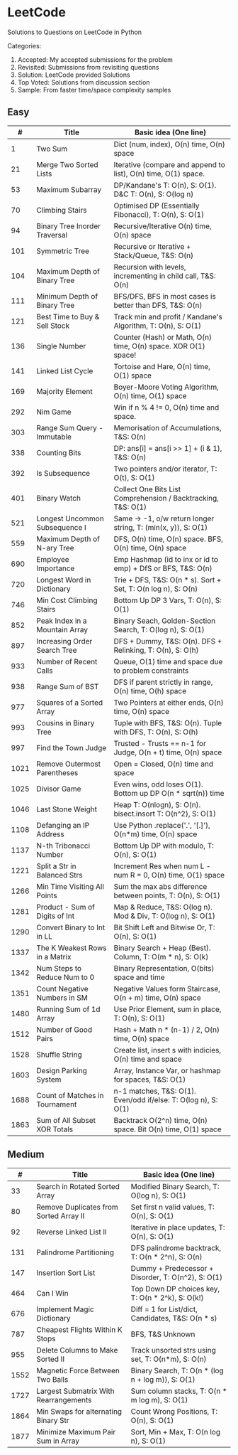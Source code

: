 # LeetCode

Solutions to Questions on LeetCode in Python

Categories:

1. Accepted: My accepted submissions for the problem
2. Revisited: Submissions from revisiting questions
3. Solution: LeetCode provided Solutions
4. Top Voted: Solutions from discussion section
5. Sample: From faster time/space complexity samples

## Easy

| #    | Title                          | Basic idea (One line)                                          |
| ---- | ------------------------------ | -------------------------------------------------------------- |
| 1    | Two Sum                        | Dict (num, index), O(n) time, O(n) space                       |
| 21   | Merge Two Sorted Lists         | Iterative (compare and append to list), O(n) time, O(1) space. |
| 53   | Maximum Subarray               | DP/Kandane's T: O(n), S: O(1). D&C T: O(n), S: O(log n)        |
| 70   | Climbing Stairs                | Optimised DP (Essentially Fibonacci), T: O(n), S: O(1)         |
| 94   | Binary Tree Inorder Traversal  | Recursive/Iterative O(n) time, O(n) space                      |
| 101  | Symmetric Tree                 | Recursive or Iterative + Stack/Queue, T&S: O(n)                |
| 104  | Maximum Depth of Binary Tree   | Recursion with levels, incrementing in child call, T&S: O(n)   |
| 111  | Minimum Depth of Binary Tree   | BFS/DFS, BFS in most cases is better than DFS, T&S: O(n)       |
| 121  | Best Time to Buy & Sell Stock  | Track min and profit / Kandane's Algorithm, T: O(n), S: O(1)   |
| 136  | Single Number                  | Counter (Hash) or Math, O(n) time, O(n) space. XOR O(1) space! |
| 141  | Linked List Cycle              | Tortoise and Hare, O(n) time, O(1) space                       |
| 169  | Majority Element               | Boyer-Moore Voting Algorithm, O(n) time, O(1) space            |
| 292  | Nim Game                       | Win if n % 4 != 0, O(n) time and space.                        |
| 303  | Range Sum Query - Immutable    | Memorisation of Accumulations, T&S: O(n)                       |
| 338  | Counting Bits                  | DP: ans[i] = ans[i >> 1] + (i & 1), T&S: O(n)                  |
| 392  | Is Subsequence                 | Two pointers and/or iterator, T: O(t), S: O(1)                 |
| 401  | Binary Watch                   | Collect One Bits List Comprehension / Backtracking, T&S: O(1)  |
| 521  | Longest Uncommon Subsequence I | Same -> -1, o/w return longer string, T: (min(x, y)), S: O(1)  |
| 559  | Maximum Depth of N-ary Tree    | DFS, O(n) time, O(n) space. BFS, O(n) time, O(n) space         |
| 690  | Employee Importance            | Emp Hashmap (id to inx or id to emp) + DfS or BFS, T&S: O(n)   |
| 720  | Longest Word in Dictionary     | Trie + DFS, T&S: O(n \* s). Sort + Set, T: O(n log n), S: O(n) |
| 746  | Min Cost Climbing Stairs       | Bottom Up DP 3 Vars, T: O(n), S: O(1)                          |
| 852  | Peak Index in a Mountain Array | Binary Seach, Golden-Section Search, T: O(log n), S: O(1)      |
| 897  | Increasing Order Search Tree   | DFS + Dummy, T&S: O(n). DFS + Relinking, T: O(n), S: O(h)      |
| 933  | Number of Recent Calls         | Queue, O(1) time and space due to problem constraints          |
| 938  | Range Sum of BST               | DFS if parent strictly in range, O(n) time, O(h) space         |
| 977  | Squares of a Sorted Array      | Two Pointers at either ends, O(n) time, O(n) space             |
| 993  | Cousins in Binary Tree         | Tuple with BFS, T&S: O(n). Tuple with DFS, T: O(n), S: O(h)    |
| 997  | Find the Town Judge            | Trusted - Trusts == n-1 for Judge, O(n + t) time, O(n) space   |
| 1021 | Remove Outermost Parentheses   | Open = Closed, O(n) time and space                             |
| 1025 | Divisor Game                   | Even wins, odd loses O(1). Bottom up DP O(n \* sqrt(n)) time   |
| 1046 | Last Stone Weight              | Heap T: O(nlogn), S: O(n). bisect.insort T: O(n^2), S: O(1)    |
| 1108 | Defanging an IP Address        | Use Python .replace('.', '[.]'), O(n\*m) time, O(n) space      |
| 1137 | N-th Tribonacci Number         | Bottom Up DP with modulo, T: O(n), S: O(1)                     |
| 1221 | Split a Str in Balanced Strs   | Increment Res when num L - num R = 0, O(n) time, O(1) space    |
| 1266 | Min Time Visiting All Points   | Sum the max abs difference between points, T: O(n), S: O(1)    |
| 1281 | Product - Sum of Digits of Int | Map & Reduce, T&S: O(log n). Mod & Div, T: O(log n), S: O(1)   |
| 1290 | Convert Binary to Int in LL    | Bit Shift Left and Bitwise Or, T: O(n), S: O(1)                |
| 1337 | The K Weakest Rows in a Matrix | Binary Search + Heap (Best). Column, T: O(m \* n), S: O(k)     |
| 1342 | Num Steps to Reduce Num to 0   | Binary Representation, O(bits) space and time                  |
| 1351 | Count Negative Numbers in SM   | Negative Values form Staircase, O(n + m) time, O(n) space      |
| 1480 | Running Sum of 1d Array        | Use Prior Element, sum in place, T: O(n), S: O(1)              |
| 1512 | Number of Good Pairs           | Hash + Math n \* (n-1) / 2, O(n) time, O(n) space              |
| 1528 | Shuffle String                 | Create list, insert s with indicies, O(n) time and space       |
| 1603 | Design Parking System          | Array, Instance Var, or hashmap for spaces, T&S: O(1)          |
| 1688 | Count of Matches in Tournament | n-1 matches, T&S: O(1). Even/odd if/else: T: O(log n), S: O(1) |
| 1863 | Sum of All Subset XOR Totals   | Backtrack O(2^n) time, O(n) space. Bit O(n) time, O(1) space   |

## Medium

| #    | Title                                  | Basic idea (One line)                              |
| ---- | -------------------------------------- | -------------------------------------------------- |
| 33   | Search in Rotated Sorted Array         | Modified Binary Search, T: O(log n), S: O(1)       |
| 80   | Remove Duplicates from Sorted Array II | Set first n valid values, T: O(n), S: O(1)         |
| 92   | Reverse Linked List II                 | Iterative in place updates, T: O(n), S: O(1)       |
| 131  | Palindrome Partitioning                | DFS palindrome backtrack, T: O(n \* 2^n), S: O(n)  |
| 147  | Insertion Sort List                    | Dummy + Predecessor + Disorder, T: O(n^2), S: O(1) |
| 464  | Can I Win                              | Top Down DP choices key, T: O(n \* 2^k), S: O(k!)  |
| 676  | Implement Magic Dictionary             | Diff = 1 for List/dict, Candidates, T&S: O(n \* s) |
| 787  | Cheapest Flights Within K Stops        | BFS, T&S Unknown                                   |
| 955  | Delete Columns to Make Sorted II       | Track unsorted strs using set, T: O(n\*m), S: O(n) |
| 1552 | Magnetic Force Between Two Balls       | Binary Search, T: O(n \* (log n + log m)), S: O(1) |
| 1727 | Largest Submatrix With Rearrangements  | Sum column stacks, T: O(n \* m log m), S: O(1)     |
| 1864 | Min Swaps for alternating Binary Str   | Count Wrong Positions, T: O(n), S: O(1)            |
| 1877 | Minimize Maximum Pair Sum in Array     | Sort, Min + Max, T: O(n log n), S: O(1)            |
